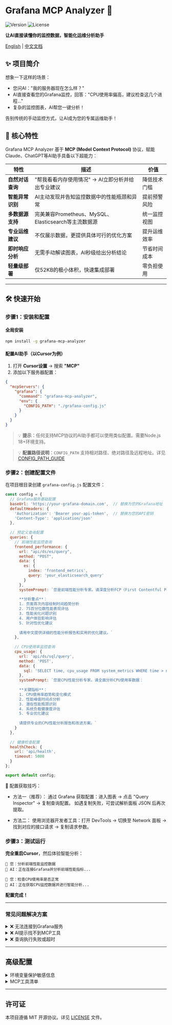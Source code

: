 # Grafana MCP Analyzer 🤖

![Version](https://img.shields.io/npm/v/grafana-mcp-analyzer) ![License](https://img.shields.io/npm/l/grafana-mcp-analyzer) 

**让AI直接读懂你的监控数据，智能化运维分析助手**

[English](https://github.com/SailingCoder/grafana-mcp-analyzer/blob/main/README_EN.md) | [中文文档](https://github.com/SailingCoder/grafana-mcp-analyzer/blob/main/README.md)

## ✨ 项目简介

想象一下这样的场景：
- 您问AI："我的服务器现在怎么样？" 
- AI直接查看您的Grafana监控，回答："CPU使用率偏高，建议检查这几个进程..."
- 复杂的监控图表，AI帮您一键分析！


告别传统的手动监控方式，让AI成为您的专属运维助手！

## 🚀 核心特性

Grafana MCP Analyzer 基于 **MCP (Model Context Protocol)** 协议，赋能Claude、ChatGPT等AI助手具备以下超能力：

| 特性 | 描述 | 价值 |
|------|------|------|
| **自然对话查询** | "帮我看看内存使用情况" → AI立即分析并给出专业建议 | 降低技术门槛 |
| **智能异常识别** | AI主动发现并告知监控数据中的性能瓶颈和异常 | 提前预警风险 |
| **多数据源支持** | 完美兼容Prometheus、MySQL、Elasticsearch等主流数据源 | 统一监控视图 |
| **专业运维建议** | 不仅展示数据，更提供具体可行的优化方案 | 提升运维效率 |
| **即时响应分析** | 无需手动解读图表，AI秒级给出分析结论 | 节省时间成本 |
| **轻量级部署** | 仅52KB的极小体积，快速集成部署 | 零负担使用 |

---

## 🛠️ 快速开始

### 步骤1：安装和配置

#### 全局安装
```bash
npm install -g grafana-mcp-analyzer
```

#### 配置AI助手（以Cursor为例）

1. 打开 **Cursor设置** → 搜索 **"MCP"**
2. 添加以下服务器配置：

```json
{
  "mcpServers": {
    "grafana": {
      "command": "grafana-mcp-analyzer",
      "env": {
        "CONFIG_PATH": "./grafana-config.js"
      }
    }
  }
}
```

> 💡 **提示**：任何支持MCP协议的AI助手都可以使用类似配置。需要Node.js 18+环境支持。

> 💡 **配置路径说明**：`CONFIG_PATH` 支持相对路径、绝对路径及远程地址。详见 [CONFIG_PATH_GUIDE](https://github.com/SailingCoder/grafana-mcp-analyzer/blob/main/docs/CONFIG_PATH_GUIDE.md)

### 步骤2：创建配置文件

在项目根目录创建 `grafana-config.js` 配置文件：

```javascript
const config = {
  // Grafana服务基础配置
  baseUrl: 'https://your-grafana-domain.com',  // 替换为您的Grafana地址
  defaultHeaders: {
    'Authorization': 'Bearer your-api-token',  // 替换为您的API密钥
    'Content-Type': 'application/json'
  },
  
  // 预定义查询配置
  queries: {
    // 前端性能监控查询
    frontend_performance: {
      url: "api/ds/es/query",
      method: "POST",
      data: {
        es: {
          index: 'frontend_metrics',
          query: 'your_elasticsearch_query'
        }
      },
      systemPrompt: `您是前端性能分析专家。请深度分析FCP（First Contentful Paint）性能数据：
      
      **分析重点**：
      1. 页面首次内容绘制时间趋势分析
      2. 75百分位数性能表现评估  
      3. 性能劣化问题识别
      4. 用户体验影响评估
      5. 针对性优化建议
      
      请用中文提供详细的性能分析报告和实用的优化建议。`
    },
    
    // CPU使用率监控查询
    cpu_usage: {
      url: 'api/ds/sql/query',
      method: 'POST',
      data: {
        sql: 'SELECT time, cpu_usage FROM system_metrics WHERE time > now() - 1h'
      },
      systemPrompt: `您是CPU性能分析专家。请全面分析CPU使用率数据：
      
      **关键指标**：
      1. CPU使用率趋势和变化模式
      2. 性能峰值时间点分析
      3. 潜在性能瓶颈识别
      4. 系统负载健康度评估
      5. 专业优化建议
      
      请提供专业的CPU性能分析报告和改进方案。`
    }
  },
  
  // 健康检查配置
  healthCheck: { 
    url: 'api/health',
    timeout: 5000
  }
};

export default config;
```

📌 配置获取技巧：

- 方法一（推荐）：
通过 Grafana 获取配置：进入图表 → 点击 "Query Inspector" → 复制查询配置。
如遇复制失败，可尝试解析面板 JSON 后再次提取。

- 方法二：
使用浏览器开发者工具：打开 DevTools → 切换至 Network 面板 → 找到对应的接口请求 → 复制请求参数。


### 步骤3：测试运行

**完全重启Cursor**，然后体验智能分析：

```
👤 您：分析前端性能监控数据
🤖 AI：正在连接Grafana并分析前端性能指标...

👤 您：检查CPU使用率是否正常  
🤖 AI：正在获取CPU监控数据并进行智能分析...
```

**配置完成！**

---

### 常见问题解决方案

<details>
<summary>❌ 无法连接到Grafana服务</summary>

**可能原因和解决方案：**
- ✅ 检查Grafana地址格式：必须包含`https://`或`http://`
- ✅ 验证API密钥有效性：确保未过期且有足够权限
- ✅ 测试网络连通性：ping命令检查网络状态
- ✅ 防火墙设置：确保端口未被阻止

</details>

<details>
<summary>❌ AI提示找不到MCP工具</summary>

**解决步骤：**
1. 🔄 完全退出Cursor并重新启动
2. 📁 检查配置文件路径是否正确
3. 🔍 确保Node.js版本 ≥ 18
4. ⚙️ 如使用nvm：`nvm alias default 18.x.x`

</details>

<details>
<summary>❌ 查询执行失败或超时</summary>

**排查方向：**
- 🕐 增加timeout设置
- 📊 简化查询语句复杂度
- 🔍 检查数据源连接状态
- 📈 验证查询语法正确性

</details>

---

## 高级配置

<details>
<summary>环境变量保护敏感信息</summary>

为了提高安全性，建议将敏感信息存储在环境变量中：

```bash
# 设置环境变量
export GRAFANA_URL="https://your-grafana-domain.com"
export GRAFANA_TOKEN="your-secure-api-token"
```

修改配置文件：
```javascript
const config = {
  baseUrl: process.env.GRAFANA_URL,
  defaultHeaders: {
    'Authorization': `Bearer ${process.env.GRAFANA_TOKEN}`,
    'Content-Type': 'application/json'
  },
  // ... 其他配置保持不变
};

export default config;
```

</details>

<details>
<summary>MCP工具清单</summary>

| 工具名称 | 功能描述 | 适用场景 | 返回内容 |
|----------|----------|----------|----------|
| `analyze_query` | 执行查询并提供AI智能分析 | 需要专业洞察和建议 | 数据+分析报告 |
| `execute_query` | 执行原始数据查询 | 仅需要原始数据 | 纯数据结果 |
| `check_health` | Grafana服务健康检查 | 服务状态监控 | 健康状态信息 |
| `list_queries` | 列出所有可用查询 | 查看配置的查询列表 | 查询配置清单 |
| `server_status` | MCP服务器状态检查 | MCP连接状态确认 | 服务器状态 |

</details>

---

## 许可证

本项目遵循 MIT 开源协议。详见 [LICENSE](LICENSE) 文件。

